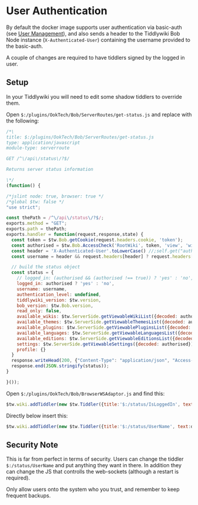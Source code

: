 # User Authentication

By default the docker image supports user authentication via basic-auth (see [User Management](user-management.md)), and also sends a header to the Tiddlywiki Bob Node instance (`X-Authenticated-User`) containing the username provided to the basic-auth. 

A couple of changes are required to have tiddlers signed by the logged in user.

## Setup

In your Tiddlywiki you will need to edit some shadow tiddlers to override them.

Open `$:/plugins/OokTech/Bob/ServerRoutes/get-status.js` and replace with the following:

```javascript
/*\
title: $:/plugins/OokTech/Bob/ServerRoutes/get-status.js
type: application/javascript
module-type: serverroute

GET /^\/api\/status\/?$/

Returns server status information

\*/
(function() {

/*jslint node: true, browser: true */
/*global $tw: false */
"use strict";

const thePath = /^\/api\/status\/?$/;
exports.method = "GET";
exports.path = thePath;
exports.handler = function(request,response,state) {
  const token = $tw.Bob.getCookie(request.headers.cookie, 'token');
  const authorised = $tw.Bob.AccessCheck('RootWiki', token, 'view', 'wiki');
  const header = 'X-Authenticated-User'.toLowerCase() //;self.get("authenticatedUserHeader") ? self.get("authenticatedUserHeader").toLowerCase() : undefined;
  const username = header && request.headers[header] ? request.headers[header] : '';

  // build the status object
  const status = {
    // logged_in: (authorised && (authorised !== true)) ? 'yes' : 'no',
    logged_in: authorised ? 'yes' : 'no',
    username: username,
    authentication_level: undefined,
    tiddlywiki_version: $tw.version,
    bob_version: $tw.Bob.version,
    read_only: false,
    available_wikis: $tw.ServerSide.getViewableWikiList({decoded: authorised}),
    available_themes: $tw.ServerSide.getViewableThemesList({decoded: authorised}),
    available_plugins: $tw.ServerSide.getViewablePluginsList({decoded: authorised}),
    available_languages: $tw.ServerSide.getViewableLanguagesList({decoded: authorised}),
    available_editions: $tw.ServerSide.getViewableEditionsList({decoded: authorised}),
    settings: $tw.ServerSide.getViewableSettings({decoded: authorised}),
    profile: {}
  }
  response.writeHead(200, {"Content-Type": "application/json", "Access-Control-Allow-Origin": "*", "Access-Control-Allow-Credentials": "true", "Access-Control-Allow-Headers": "*"});
  response.end(JSON.stringify(status));
}

}());
```

Open `$:/plugins/OokTech/Bob/BrowserWSAdaptor.js` and find this:

```javascript
$tw.wiki.addTiddler(new $tw.Tiddler({title:'$:/status/IsLoggedIn', text:data.logged_in}));
```

Directly below insert this:

```javascript
$tw.wiki.addTiddler(new $tw.Tiddler({title:'$:/status/UserName', text:data.username}));
```


## Security Note

This is far from perfect in terms of security.  Users can change the tiddler `$:/status/UserName` and put anything they want in there.  In addition they can change the JS that controlls the web-sockets (although a restart is required).

Only allow users onto the system who you trust, and remember to keep frequent backups.